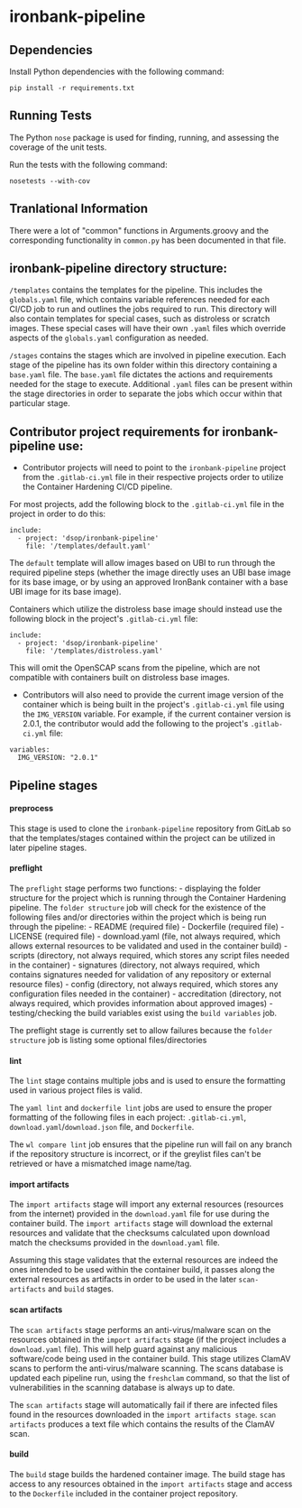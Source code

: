 # ironbank-pipeline


## Dependencies

Install Python dependencies with the following command:
```
pip install -r requirements.txt
```

## Running Tests

The Python `nose` package is used for finding, running, and assessing the coverage of the unit tests.

Run the tests with the following command:
```
nosetests --with-cov
```
## Tranlational Information

There were a lot of "common" functions in Arguments.groovy and the corresponding functionality in `common.py` has been documented in that file.


## ironbank-pipeline directory structure:

`/templates` contains the templates for the pipeline. This includes the `globals.yaml` file, which contains variable references needed for each CI/CD job to run and outlines the jobs required to run. This directory will also contain templates for special cases, such as distroless or scratch images. These special cases will have their own `.yaml` files which override aspects of the `globals.yaml` configuration as needed.


`/stages` contains the stages which are involved in pipeline execution. Each stage of the pipeline has its own folder within this directory containing a `base.yaml` file. The `base.yaml` file dictates the actions and requirements needed for the stage to execute. Additional `.yaml` files can be present within the stage directories in order to separate the jobs which occur within that particular stage.

## Contributor project requirements for ironbank-pipeline use:

- Contributor projects will need to point to the `ironbank-pipeline` project from the `.gitlab-ci.yml` file in their respective projects order to utilize the Container Hardening CI/CD pipeline.

For most projects, add the following block to the `.gitlab-ci.yml` file in the project in order to do this:
```
include:
  - project: 'dsop/ironbank-pipeline'
    file: '/templates/default.yaml'
```
The `default` template will allow images based on UBI to run through the required pipeline steps (whether the image directly uses an UBI base image for its base image, or by using an approved IronBank container with a base UBI image for its base image).

Containers which utilize the distroless base image should instead use the following block in the project's `.gitlab-ci.yml` file:
```
include:
  - project: 'dsop/ironbank-pipeline'
    file: '/templates/distroless.yaml'
```
This will omit the OpenSCAP scans from the pipeline, which are not compatible with containers built on distroless base images.


- Contributors will also need to provide the current image version of the container which is being built in the project's `.gitlab-ci.yml` file using the `IMG_VERSION` variable. For example, if the current container version is 2.0.1, the contributor would add the following to the project's `.gitlab-ci.yml` file:
```
variables:
  IMG_VERSION: "2.0.1"
```


## Pipeline stages

#### preprocess

This stage is used to clone the `ironbank-pipeline` repository from GitLab so that the templates/stages contained within the project can be utilized in later pipeline stages.

#### preflight

The `preflight` stage performs two functions:
    - displaying the folder structure for the project which is running through the Container Hardening pipeline. The `folder structure` job will check for the existence of the following files and/or directories within the project which is being run through the pipeline:
        - README (required file)
        - Dockerfile (required file)
        - LICENSE (required file)
        - download.yaml (file, not always required, which allows external resources to be validated and used in the container build)
        - scripts (directory, not always required, which stores any script files needed in the container)
        - signatures (directory, not always required, which contains signatures needed for validation of any repository or external resource files)
        - config (directory, not always required, which stores any configuration files needed in the container)
        - accreditation (directory, not always required, which provides information about approved images)
    - testing/checking the build variables exist using the `build variables` job.

The preflight stage is currently set to allow failures because the `folder structure` job is listing some optional files/directories

#### lint

The `lint` stage contains multiple jobs and is used to ensure the formatting used in various project files is valid.

The `yaml lint` and `dockerfile lint` jobs are used to ensure the proper formatting of the following files in each project: `.gitlab-ci.yml`, `download.yaml`/`download.json` file, and `Dockerfile`. 

The `wl compare lint` job ensures that the pipeline run will fail on any branch if the repository structure is incorrect, or if the greylist files can't be retrieved or have a mismatched image name/tag.

#### import artifacts

The `import artifacts` stage will import any external resources (resources from the internet) provided in the `download.yaml` file for use during the container build. The `import artifacts` stage will download the external resources and validate that the checksums calculated upon download match the checksums provided in the `download.yaml` file. 

Assuming this stage validates that the external resources are indeed the ones intended to be used within the container build, it passes along the external resources as artifacts in order to be used in the later `scan-artifacts` and `build` stages.

#### scan artifacts

The `scan artifacts` stage performs an anti-virus/malware scan on the resources obtained in the `import artifacts` stage (if the project includes a `download.yaml` file). This will help guard against any malicious software/code being used in the container build. This stage utilizes ClamAV scans to perform the anti-virus/malware scanning. The scans database is updated each pipeline run, using the `freshclam` command, so that the list of vulnerabilities in the scanning database is always up to date.

The `scan artifacts` stage will automatically fail if there are infected files found in the resources downloaded in the `import artifacts stage`. `scan artifacts` produces a text file which contains the results of the ClamAV scan.

#### build

The `build` stage builds the hardened container image. The build stage has access to any resources obtained in the `import artifacts` stage and access to the `Dockerfile` included in the container project repository.